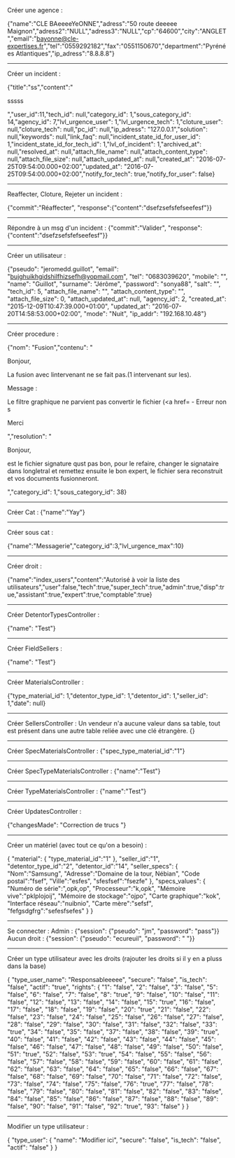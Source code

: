 Créer une agence :

{"name":"CLE BAeeeeYeONNE","adress":"50 route deeeee Maignon","adress2":"NULL","adress3":"NULL","cp":"64600","city":"ANGLET","email":"bayonne@cle-expertises.fr","tel":"0559292182","fax":"0551150670","department":"Pyrénées Atlantiques","ip_adress":"8.8.8.8"}


---


Créer un incident :

{"title":"ss","content":"<p>sssss</p>","user_id":11,"tech_id": null,"category_id": 1,"sous_category_id": 14,"agency_id": 7,"lvl_urgence_user": 1,"lvl_urgence_tech": 1,"cloture_user": null,"cloture_tech": null,"pc_id": null,"ip_adress": "127.0.0.1","solution": null,"keywords": null,"link_faq": null,"incident_state_id_for_user_id": 1,"incident_state_id_for_tech_id": 1,"lvl_of_incident": 1,"archived_at": null,"resolved_at": null,"attach_file_name": null,"attach_content_type": null,"attach_file_size": null,"attach_updated_at": null,"created_at": "2016-07-25T09:54:00.000+02:00","updated_at": "2016-07-25T09:54:00.000+02:00","notify_for_tech": true,"notify_for_user": false}


---

Reaffecter, Cloture, Rejeter un incident :

{"commit":"Réaffecter", "response":{"content":"dsefzsefsfefseefesf"}}

---

Répondre à un msg d'un incident :
{"commit":"Valider", "response":{"content":"dsefzsefsfefseefesf"}}


---

Créer un utilisateur :

{"pseudo": "jeromedd.guillot", "email": "bujghuikhgidshilfhizsefh@yopmail.com", "tel": "0683039620", "mobile": "", "name": "Guillot", "surname": "Jérôme", "password": "sonya88", "salt": "", "tech_id": 5, "attach_file_name": "", "attach_content_type": "", "attach_file_size": 0, "attach_updated_at": null, "agency_id": 2, "created_at": "2015-12-09T10:47:39.000+01:00", "updated_at": "2016-07-20T14:58:53.000+02:00", "mode": "Nuit", "ip_addr": "192.168.10.48"}


---

Créer procedure :

{"nom": "Fusion","contenu": "<p>Bonjour,</p> <p>La fusion avec lintervenant ne se fait pas.(1 intervenant sur les).</p> <p>Message :</p> <p>Le filtre graphique ne parvient pas  convertir le fichier (<a href= - Erreur non s</p> <p>Merci</p> ","resolution": "<p>Bonjour,</p> <p>est le fichier signature qust pas bon, pour le refaire, changer le signataire dans longletral et remettez ensuite le bon expert, le fichier sera reconstruit et vos documents fusionneront.</p> ","category_id": 1,"sous_category_id": 38}


---

Créer Cat :
{"name":"Yay"}

---

Créer sous cat :

{"name":"Messagerie","category_id":3,"lvl_urgence_max":10}


---

Créer droit :

{"name":"index_users","content":"Autorisé à voir la liste des utilisateurs","user":false,"tech":true,"super_tech":true,"admin":true,"disp":true,"assistant":true,"expert":true,"comptable":true}

---

Créer DetentorTypesController :

{"name": "Test"}

---

Créer FieldSellers :

{"name": "Test"}

---

Créer MaterialsController :

{"type_material_id": 1,"detentor_type_id": 1,"detentor_id": 1,"seller_id": 1,"date": null}

---

Créer SellersController :
Un vendeur n'a aucune valeur dans sa table, tout est présent dans une autre table reliée avec une clé étrangère.
{}

---

Créer SpecMaterialsController :
{"spec_type_material_id":"1"}

---

Créer SpecTypeMaterialsController :
{"name":"Test"}


---

Créer TypeMaterialsController :
{"name":"Test"}

---

Créer UpdatesController :

{"changesMade": "Correction de trucs "}


---

Créer un matériel (avec tout ce qu'on a besoin) :

{
  "material":
    {
      "type_material_id":"1"
    },
  "seller_id":"1",
  "detentor_type_id":"2",
  "detentor_id":"14",
  "seller_specs":
    {
      "Nom":"Samsung",
      "Adresse":"Domaine de la tour, Nébian",
      "Code postal":"fsef",
      "Ville":"esfes",
      "sfesfsef":"fsezfe"
    },
  "specs_values":
    {
    "Numéro de série":",opk,op",
    "Processeur":"k,opk",
    "Mémoire vive":"pklplojoij",
    "Mémoire de stockage":"ojpo",
    "Carte graphique":"kok",
    "Interface réseau":"nuibnio",
    "Carte mère":"sefsf",
    "fefgsdgfrg":"sefesfsefes"
    }
}



---


Se connecter :
Admin :
{"session": {"pseudo": "jm", "password": "pass"}}
Aucun droit :
{"session": {"pseudo": "ecureuil", "password": " "}}


---

Créer un type utilisateur avec les droits (rajouter les droits si il y en a pluss dans la base)

{
  "type_user_name": "Responsableeeee", "secure": "false", "is_tech": "false", "actif": "true",
  "rights": {
    "1": "false",
    "2": "false",
    "3": "false",
    "5": "false",
    "6": "false",
    "7": "false",
    "8": "true",
    "9": "false",
    "10": "false",
    "11": "false",
    "12": "false",
    "13": "false",
    "14": "false",
    "15": "true",
    "16": "false",
    "17": "false",
    "18": "false",
    "19": "false",
    "20": "true",
    "21": "false",
    "22": "false",
    "23": "false",
    "24": "false",
    "25": "false",
    "26": "false",
    "27": "false",
    "28": "false",
    "29": "false",
    "30": "false",
    "31": "false",
    "32": "false",
    "33": "true",
    "34": "false",
    "35": "false",
    "37": "false",
    "38": "false",
    "39": "true",
    "40": "false",
    "41": "false",
    "42": "false",
    "43": "false",
    "44": "false",
    "45": "false",
    "46": "false",
    "47": "false",
    "48": "false",
    "49": "false",
    "50": "false",
    "51": "true",
    "52": "false",
    "53": "true",
    "54": "false",
    "55": "false",
    "56": "false",
    "57": "false",
    "58": "false",
    "59": "false",
    "60": "false",
    "61": "false",
    "62": "false",
    "63": "false",
    "64": "false",
    "65": "false",
    "66": "false",
    "67": "false",
    "68": "false",
    "69": "false",
    "70": "false",
    "71": "false",
    "72": "false",
    "73": "false",
    "74": "false",
    "75": "false",
    "76": "true",
    "77": "false",
    "78": "false",
    "79": "false",
    "80": "false",
    "81": "false",
    "82": "false",
    "83": "false",
    "84": "false",
    "85": "false",
    "86": "false",
    "87": "false",
    "88": "false",
    "89": "false",
    "90": "false",
    "91": "false",
    "92": "true",
    "93": "false"
  }
}



---


Modifier un type utilisateur :

{
  "type_user": {
    "name": "Modifier ici",
    "secure": "false",
    "is_tech": "false",
    "actif": "false"
    }
}
